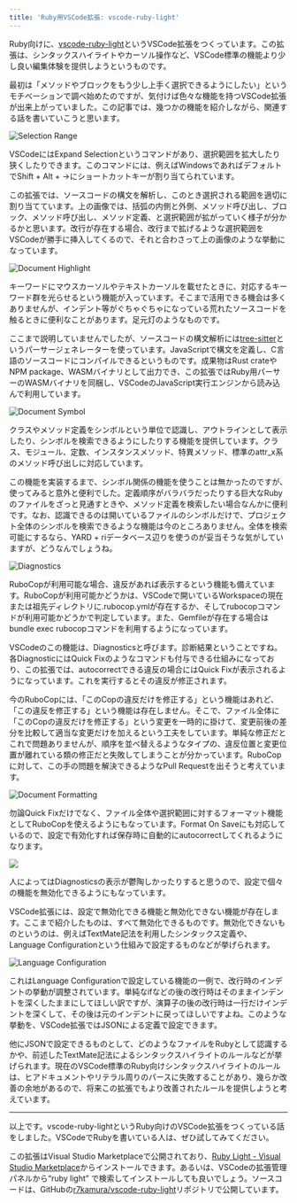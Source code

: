 ```yaml
---
title: 'Ruby用VSCode拡張: vscode-ruby-light'
---
```

Ruby向けに、[vscode-ruby-light](https://marketplace.visualstudio.com/items?itemName=r7kamura.vscode-ruby-light)というVSCode拡張をつくっています。この拡張は、シンタックスハイライトやカーソル操作など、VSCode標準の機能より少し良い編集体験を提供しようというものです。

最初は「メソッドやブロックをもう少し上手く選択できるようにしたい」というモチベーションで調べ始めたのですが、気付けば色々な機能を持つVSCode拡張が出来上がっていました。この記事では、幾つかの機能を紹介しながら、関連する話を書いていこうと思います。

![](https://lh3.googleusercontent.com/docs/AG8NV2aA7uMBrIUEiNT_ww2Q--1s3lr0XtWbpGWk9gLPZei1-eoPMQobgqL6VvtDZj9HybVPplnlmfiuQgFEY72kfnwhcZLM_klW7DTEk5POJ14uG7D8TrvcBfUUhSubRF1VYzTinWjKCKTZ0iA3j6KfHipC9XdBOX8scV1alIkC8JYBd8S8EPjwOAfwThD5Izv7jYnu9GCT6ffuQTjVmkCVWvLxa508UDfvRGlEFGkQdj3UF4TM8p8fJn6-G58yDW5nzi4R1ra5MCdLbP45yeylhJFPlD3UcXzSe1bNZIC101jab51Y8PdB0uysDuiNW9RZ-95-5-vga8kcAQcVyz9JgGIQtDIYrKiish4nVNbPK-8CmWrAYiMUnnTz0SJIF3QcpaxSSq7gtrMpKKuJh45xy0Y2y615HtKXtQtpcCQ-juWT1RG4GVRAoooCNHyVpcmMGA2TudmudOh2LJEd9nI1iIiGQdaj9ih9462Yq18SBbgS8TFjDz0h4yvJQk5scC_wDHa0ZFMxsB9vGYbZh4CtFjYqHwLnW8Nbh73yO2FMhZoxE-Xb-W096YgIOnPVPQ26Rl-qtSntKm3WFpxrwwhOwmd5PekpX2SxK6GejlOMDXSN9wFViSzkH3sHXn2cLmIB3euNtufc43VZ4VJTbR_DbHkBiYsUslZ-wBzfxNNkWpbhYhxsQ2BSp0iiAFEOgwi5SYukCta-cdoMLfWc0mPTMHSp3sTC8G44qvrEQinor_HFk4WYfDC5rUA1RMLyE-OZBEDuQ4gTWLYtDkN5ZSxLAC7JcqGh-P9qEy3W18bSezGEs2aLrLfBEA38PhEOMUqMrUoAmDoaq_vFGn1PkBOe4JiRil0BSrL9hmqBWCtfZowYPZkuH1emrr470WS6v726ZEk2nHm1nn14tJLSSxAmBttqlGyOkOqE_4jZR0geRUds8lJEOvq0JdF2G9CYsCb4jS3pEx9NCM61UoqDQwu-3reTEEUWikBL7KOefMlAVNewNeAbG7gBLrFhFZRRyYex8Q-WgNoh-HtGV2PbS816Suc6e3X5vuhZPNthkNB5F-bhyKcneVgDQ1EvwCWQs4h1gSRtJcdhuytxj4Ht4jxBM-bI8j7tcxAwxBF63tDuUo5so2DqTRgn39OfmEQrZhbsmIQOpKXUKgu13ewZTceYsvAZ0OLJ9Kr0gorHgmD3S4cijKa-6245bprXeWYUoQW97xOIQfuc--lodRQrBFvwqtf-xFkKgYo895ITQQgAyJfitSpsrA "Selection Range")

VSCodeにはExpand Selectionというコマンドがあり、選択範囲を拡大したり狭くしたりできます。このコマンドには、例えばWindowsであればデフォルトでShift + Alt + →にショートカットキーが割り当てられています。

この拡張では、ソースコードの構文を解析し、このとき選択される範囲を適切に割り当てています。上の画像では、括弧の内側と外側、メソッド呼び出し、ブロック、メソッド呼び出し、メソッド定義、と選択範囲が拡がっていく様子が分かるかと思います。改行が存在する場合、改行まで拡げるような選択範囲をVSCodeが勝手に挿入してくるので、それと合わさって上の画像のような挙動になっています。

![](https://lh3.googleusercontent.com/docs/AG8NV2ZSOBVtLt2RK6BdWHo34wjOm8cEjVNsPDAWkSQYOEXENwF1dX7V75wEEI-elwsPPqv66AYO09MuLeLvVciAfA83p4vcz3cyPDKkBeReXwSeG9GZqK-qYNsXqrVntoO7vRFGF69Q9yNC9z_lz7k2GhQAtPlyn8L4i0T9dn5xmQBuioN6njgHGyXKXLFLrfqSJF42KMbUT2ZuNoL2iq3AfBAycwTDYFF7jWjWm4gxVywa2oDasCehHF18GvgKOIHUii9p_8Mm_BlquqTuo7Mti82bse_Wk0GaFnYB5b5qiqWqE1zhz39ojfOf1sEKidTGAHtE9bWEGxDnE6WoJOhjYavIBSiwvZEyxqHnEs0CsUyyNurQjgt7Ts0xph3cG04_MbSihEqtJJRgPH43yf-nNHwWTlUjQc_9hQUxD-ecGKj-P0mmi2EH7FFSimQYrwU5ff7R4mSfy-2eHTyrnYzVgPiZwXuDuaebp5ZL52Gt16LG7hBHhLnZ3kb7iQlvicc81fKoqEifiOfBcjO06mPOASVPB-eU86Q20uE_iAJxLKymdnkofHNqDabQ0hWgAueYJfZd2ErWbvEKhVnFq9cKQQwR8HxEpj0DyKVgBAjSn2PwNZF4samm7FzvBCAiM7uAvS0QNeYL7coXrU5H1is9zAUpyizO4-MlhRKV1tg9dmvDcmoArsqEoNiHq1K5p9H6mQlIWBtUVn7V9FKJQzUEYi-MBsEQzQHIuB6tigeg3Uerdzf_8mUe-xh6R5ouvTjTqV6YvW-LxDQgGIIc94sSfKb7sUUkKXa_aiYh0At6_edOnjpF_cbcE7RN0Vktl0gftUXyq3reUAcfWh-yPUTr67GUllaId-2BR0icNNbNGKtsrVRddwejTalUtdk_JumREjj-vbQZKaeJvWBTD0z_K0Q4eU2B495Gp9MKsgbvctDuvCDoftetVDuT72GOqUf9oCOzzquoqORIADVh4vktLlntY85L0RMsZB7SsuKvuEcSldlq1gs-i4WcfWjWxrx18DdK81VSINiqwcHuHpINID3AsYcu73LO-XyLg3KvwH2ZleP9Vkdp_TNpcMR_CD0nWXsmQXkCaRYQSTVW9gCCNqGeJok4xNOXH0lKU-0wjWmjpCIMs28NS1BeOG4WCB76RPokk4-hOKy06wvCvt1wLVJHKKrFcprfaKaNyG86qOEX8V2eUFSsfXPJSj-yztpIP-7dLSpE8_k8_en2V_FtJVvYtNc4Ahqv4rZtXCACbNQ7A__JpQ "Document Highlight")

キーワードにマウスカーソルやテキストカーソルを載せたときに、対応するキーワード群を光らせるという機能が入っています。そこまで活用できる機会は多くありませんが、インデント等がぐちゃぐちゃになっている荒れたソースコードを触るときに便利なことがあります。足元灯のようなものです。

ここまで説明していませんでしたが、ソースコードの構文解析には[tree-sitter](https://tree-sitter.github.io/tree-sitter/)というパーサージェネレーターを使っています。JavaScriptで構文を定義し、C言語のソースコードにコンパイルできるというものです。成果物はRust crateやNPM package、WASMバイナリとして出力でき、この拡張ではRuby用パーサーのWASMバイナリを同梱し、VSCodeのJavaScript実行エンジンから読み込んで利用しています。

![](https://lh3.googleusercontent.com/docs/AG8NV2Z1pkGmIG1QrAYtvDj-kJbKaXvvMuVEjDrLoUEpQ6-_7J4x58g3fbWk0Pr36uC-DJs9vaAAzwvRwp9J2K65vsJO5stMuSTw8Y7bxJwc_utyhZghp-l09ZOBNGvIdVh0NP2S1tN5W20dIxaG0HDlU05OzW0tiPUbfaS_uHDcWbWmbIrkOoS5x4kh1Xgq3v7VHmXEGrEy3_EyewTnZC7cfFPXzO-plCk55TZEIIHQeqZldrYaZ6gToD0sE5Ci0oh45AyVF4CDCuFKvSe1QzhMAJ-yb1_lioLLb0aTXrE8WWF_2gbXlgt5fqe4sV9E_xm4TdYNoif3XKxGuH7eG9KlUEaK0phK0vTssAXqFi9cbXhotQ-WEpbmVPjvJZczVTZ_aXpZ3NaRNqncihP3IN5DQjAeWaRANecOdRDvwz2EDBZ2fuhXTWZ3Gr3pvWIi5h_seWIdSBZOf817Pe48kbn0uMUj50o0OGYQpR24E5RUc-4fGQ8fuGttBFOiaD2-aptUHLbTPpiBrGn-TSMjk0bn8oISpRJvMW26zi-YmgADItcAx5LFBo-WynIT7VTxd7U4x578_SkmoUfWsMt-n47YF0yYbamI0bsxjXCjj6MC-BMWh9Jyd8unXFlVRs5FCTCLt8ZjCINPEynZ1VOuvLNwEu04DJhmCcFdmKo8yiIO4scBjNjUgNcXnpggODogUKvDacxjbQXP1xXF64GVO9BbFmfywpT5IzAnr6Owfj8Bq0VI_26B366WmhxR8ikb4x9n4ZGWPfjqhmt-9jwVu0dBprtM5_hymFNJynuYMYcYV_noYmyi9flLB5BMtG7crAeDaIE9q69wCy2gm0eD23mK3ck0Os9XZc2NMhV_sqUiwx0bZcFt-eSUPRzxGCDWc7UFqPjF7YdbvIV4fBPVIdEeQsgIZSKOnqHbt0IcYao2GJ-rq0fcgSH4f0nWCIpsNzq1skiC4mrZOmL8MBEORZrKKE37-eVoZIDLX1yMxURTp606kLPLdpcOQp8iqvD27WZWy-tzsCYu_BZxQNYTUSp8YiRqxbT3JJoQ6xzJljZPs9uZdlVLXdKHcj8PP7Sb4-vRxYK48L1Z62j6qUjrgwO8lU2XcFGEAI_-Gb3cfmsFtDfnZUZr-HuC-I1VoUb_ccc5xksdXAn10Y3tNRQJv90OtDXln5dzUQfJihbpOJ7XtETVxFH8xn5ZWnVS05NTWmWLpEzz1F4FZ61Jehp5BBNYjSrVoJAoz9fntv465rPswsKt_DV7hg "Document Symbol")

クラスやメソッド定義をシンボルという単位で認識し、アウトラインとして表示したり、シンボルを検索できるようにしたりする機能を提供しています。クラス、モジュール、定数、インスタンスメソッド、特異メソッド、標準のattr\_x系のメソッド呼び出しに対応しています。

この機能を実装するまで、シンボル関係の機能を使うことは無かったのですが、使ってみると意外と便利でした。定義順序がバラバラだったりする巨大なRubyのファイルをざっと見通すときや、メソッド定義を検索したい場合なんかに便利です。なお、認識できるのは開いているファイルのシンボルだけで、プロジェクト全体のシンボルを検索できるような機能は今のところありません。全体を検索可能にするなら、YARD + riデータベース辺りを使うのが妥当そうな気がしていますが、どうなんでしょうね。

![](https://lh3.googleusercontent.com/docs/AG8NV2bN38kiajJS07Te8P1E8m49jUTjEG3UpYrbDjF4h5RDXI6IfI-_jFS-1vAQfnhSdwbBlPTyMaYTQaD0wUbG_zmNQpo8EpNq1szK446w3N7AFzH5iIK1wF8xrdNWklJUxQvxqc3ypV4vE8tn_SEhwhFwdTTE1hG_TQP9fJBOEwYsP_Q-8-NyBOki_jhQCq88Xd6xT8HBq2czEbWOXE7Vp2BX4-jSIOonhmWPKVzspm9X7iH64QQSyFACutCRgbBkefi8alBxd4nTxpfn7ePtfigf5eDLao61jOqBt9ypmJeBziKf9Smx8COX_pl32vevh8asORMOP82GgrOdableUhEIgDy638LQDqiOE8aEVK5YGHvLcTbcstfGi8W9PQ-J1Nj2hrqO7njqBg3AERD0rPw0eX1vnUY0SabhWd8Eye8QqzhNFz7jmpE06bq3w-3_7TO9L24MC9R7qaFb_BI3rpqZQWM-OjO6DuRGkleYF1w9AMRYohPfnFBMxx5ZtngmvsKrLcflTBS-kU5K0zEuEu-miKWHZJMDS_S3XFzU-mvdMVoJhQZ03r8O9Y49YzHNygcHTBe6r9g9FCxBgUylluhtYDSQD4iLdTBQeK7wTKfPPyhjCt2MznA0m2GWkacLau2Oq5NVeaTm-SRNLdgFwygmv6GxcWwQtx3gJuJiL5dDG9FvLPCkaI-U2dKjtBAq0QxRUJUd3S9LNZ8bTIJtMw1sXmn2tHBpYyjJblFejDiRQN90yUl4Ic1tVMY7JVKsYv017JyJa1nB0jT0eFAH3eiTJPofb7CXxMiRnMPAKUOtu0fNluKVLfUI4zl0evY4v_VIyw7o9M_oBJFnDYNRU_nhIMPpYXIveFCdZIzVnQurD4YJbUn5uPjZwDHA4SHnNXt2iD2Y2_PC9LxyxZpodqCySIFkpCA3iWkkwh6O34LZY0zUE3HyxirYPQPEcMaPTVFJ7qstgu_sl2pgYbMdVF1lxgWNZ96VFxuKhQa5Z_H0zuMaTmUpIavpGs9Yq1WwT06HpCkwp8s-ofA6PCwybqMLU_6Mk3P3g_MZWa50t9pRcDNU-G1uMeH0L9RiIzR6Qr-LVVs_65e-LZ7wuC4NamUqcLWA_ujqFPGDiBYalnaojGmU-_eROAHmk6XgIMiPX8aJRlIPzPcmyUeWBJDq-pEBm2b8JMov-g0al-ar90O34OcX1AowQY87Q5ndSMT_WMMt3cKhLKs2ye873dqujw6WYMc2X818whpbLNg516DpnLAoeA "Diagnostics")

RuboCopが利用可能な場合、違反があれば表示するという機能も備えています。RuboCopが利用可能かどうかは、VSCodeで開いているWorkspaceの現在または祖先ディレクトリに.rubocop.ymlが存在するか、そしてrubocopコマンドが利用可能かどうかで判定しています。また、Gemfileが存在する場合はbundle exec rubocopコマンドを利用するようになっています。

VSCodeのこの機能は、Diagnosticsと呼びます。診断結果ということですね。各DiagnosticにはQuick Fixのようなコマンドも付与できる仕組みになっており、この拡張では、autocorrectできる違反の場合にはQuick Fixが表示されるようになっています。これを実行するとその違反が修正されます。

今のRuboCopには、「このCopの違反だけを修正する」という機能はあれど、「この違反を修正する」という機能は存在しません。そこで、ファイル全体に「このCopの違反だけを修正する」という変更を一時的に掛けて、変更前後の差分を比較して適当な変更だけを加えるという工夫をしています。単純な修正だとこれで問題ありませんが、順序を並べ替えるようなタイプの、違反位置と変更位置が離れている類の修正だと失敗してしまうことが分かっています。RuboCopに対して、この手の問題を解決できるようなPull Requestを出そうと考えています。

![](https://lh3.googleusercontent.com/docs/AG8NV2YJapphCGBaRFdzLIhRnk84NivyPYwMIj0NrfUiH3Su3SZY_QxvMQauy9VR94zB_uIZAdfSgLCsnzFsR5URSsvws_xmoFuXVVSAG4AatZVItPdmBWid1g0LYfJgMBlMl00796Q1T3GYu3MIBnMJqASxYJLvqadWxS2C2y17-uOCV0Wetrzb00HHV6444kQgwe8lOn-gJNnRjnIt9NtD2gaJv_FyhiNqMRRZiPQFblkj2YxZc4BMH1XgfraAhnXce2gi1btnkjvJYdSbwd6mMwIC_RSchztb-HSQfFe_iI3zc6isSd8wmsCSjyRY73GXQ3b-Ndy7BILAZdvm1MBMnFGaxQ4x-oebkixH8cPslEPEtGBnUE4500ohXzt5ICP_6g6A6MLWFjjY5m3c3yFz21XeOMlsT7aFahhcK5UuEboDRhts-u9D0klsGhtH1CR_6RhrhYGqpK6d0bji5AD1OusTQ1H-sHNq3NPr0UBvkvu5IDTR5mBcCUKxlKKkhF60nHAQ98EQeOUy9x9Knt88wcdMIr1tz7YyuMRjJyqMDmrqvBD99yG1N-HpFxJgcMW8S2M5JjQNa9Bi625rI5IQLwQkQkYlm4C4ixkY8KPxvHItg7we_0mevtEPWVrt-7kB_94kobuoHCgqnJvaOC6npsAWyw3PRW8SReiT8LbX_tQDvcRjQ9gl1KGj0FpefcAaeJqMth3NXQTi8z3hDAJM7Os4q_pKyubR7Rj6OyxcbYnaW0BKpOvRgvLgXG3tte2K8zDMxCzhcWC88rExiNvfedqHmjKpAinBo9dZjD0MMSkbRd3XsC2Y_Q2s6TrPnbf0_uMLvWBxBiOIgf15MydUjKl8iUBx5_GCnuk2AMkzIZVAlQhUCcfxGbbHlrZEq2x01AI_IOQVENyJWpdl7OAsk50QZLW0SGj3sA0qNf4wNRRmuX_DLKzzyoBGxZ7AjDsq6he2xUSZl7f-XSu1ZNNhlKjJSP6QiGRgFkc4aNwg8o_F1HR5SIeT8dx0VRFYjS_fZP-18A8Pzy_5JzOq_BDCKmhu24AL9_zsLZPofze2wieCTdUc8yjJF0Y1Sxud0rIIEH_UJ14qts-z2Qwwtr731TJHVMTifOusGIuaureW0vs_OsgE79ngghA2QPOEhqXHPbR4IUr1v4G57CfcbpYx4UkWL-rSSWnz_GXXPJL1Cgtj6OoVUhzHiNz3jYhkhP09xmV7Uf7t-_7HyLP8fSLoFTnOx6lN4asahGIHEKecE6e_C7Q2fQ "Document Formatting")

勿論Quick Fixだけでなく、ファイル全体や選択範囲に対するフォーマット機能としてRuboCopを使えるようにもなっています。Format On Saveにも対応しているので、設定で有効化すれば保存時に自動的にautocorrectしてくれるようになります。

![](https://lh3.googleusercontent.com/docs/AG8NV2axgK-jkPtkcJs8fEziuBzWSjHtjDKKO5UhjV-6hdeh4Hh3eFXTLPcGmRa9lb6EcmtwD0x7no19TiBeXDVEEhCn1KS4Vht5x7ZlYp1d6SY5UbBIydg92q4vHVTX_evIT2jynMwCMFzAdObdNunja41pbnYt8V1jSRfMEBgdVQiIWj7xR8ASiSBqIYv0CKYFQ5BSYnLyfxFIA_HuC-YvNxFdWu1MeVfeltdLme9LI2UhT72csSTJCjfg9cRsaACOHfT-B6rySBCD8dUhj5BQ0rIC1qFEqbz38NGvPRZ4ljBQ6h5sVmPdCz7VCGRCMR5pMnBNvAQP3IgIpU6zvXALx1e5VSqUjzwG23PKNqVw8zOiuY2KAjTiTgrRm_vivjX4JGftJ8KBAckPY9tmGSnyFHCv3PqYC1OwEhHJtTyOUsXc1KR50PRMvIVr9f5wVFre1eZ7zW2Hix84NrTRJK9m7Dm70zmFk4iz3oBaDmDeL_l5s7zGYiFzBlk4zkXx3zk68sWaEhiw4T_A7TGJf2oAB_i9OFPv5Ua10V5Bscs0gU-2E7vUPB1AWkOWeVfoFKOVTcpGGQ0SQQiJ0xaHo2mAVPVkU4dMzv07_S2_PIgJMxzUBlwIC638pXuS5gMizJuIiPY5H6yL_39Q0GFHJ_fn87wnguW6S2kCqDsK6wba2PFOSQ9MrqobNH6h1fEJnWlaG7v70Tl7PVPb7DHl8I22k27nyhHxKnsRqmc3D3Rp9cw6CTwy9MRckZiSYF-21zsfv0gEDaY0mRcIvZGYn3MWz5ghsbQ9TVvuTswnAvSesZ4GUVKvLZ40qAmV0S2quo-QLUnOmMR6u-Kjfvy-UbVCw0ESQ4WkkOrFhXB9lbpYavZB4cXi5r8sY4v694AOr26mTLcKxvI7yi3eTWgGLJS8YDtA1GPto4mOQ7x_6LBQiNCIN6BY3jyd0dhZdsBg4hAZfcu8hf8jT8HfjazYzLrADyeMSo_k6HooHaPwFf3G-tf71hysG2FQuW9do_pJSEqf4ptHLja5_XLi_RI_Eo7j46YPwnv-L4fmG8swD8GsBKhbW-7JkRi794ttwMXaIrG2VMad4aUjin3zI5txhiMhFtRimbf9jU7ahC92mCQ6R1Kdq-jOy2jnWBY_T_ZiJ5uzUuQYyZszehVCsYszc2m6g3ItvogQQaUfLHNfGaAbfor8-6D8DtLqFVwkC_4IySleuruQY_oCvq6-mRc19IbWLELJ6NQpkhbG_P1H5TRoOjfJ3jKFLw)

人によってはDiagnosticsの表示が鬱陶しかったりすると思うので、設定で個々の機能を無効化できるようにもなっています。

VSCode拡張には、設定で無効化できる機能と無効化できない機能が存在します。ここまで紹介したものは、すべて無効化できるものです。無効化できないものというのは、例えばTextMate記法を利用したシンタックス定義や、Language Configurationという仕組みで設定するものなどが挙げられます。

![](https://lh3.googleusercontent.com/docs/AG8NV2ZnoYqtZjUGDTJ8fnV1v3wSaH-ZOoRrhIPKhmW6MQ0AP2W2slLLZYLL8roUFyo5ZCLKWnYwVJs0LwyBiUXeoljt7wY0rKsPj9CorXsHBh-FPd5bcxMrZELTbixPptkOnQK-wVeC8XdFjxO5dSokHRoyyZ46cJ-U_KTlynLwzxfUzQLrZUc2P6QAbFYm1WmteefRIH9Xqtv7EGoFPWu2Q8joADnYXwI72RkiT2CjuO2co3P873uMYpYopkzaR2vhUqGum66aCymubSBTUacM7rHs5bGGVIvRG6VO59R5kUdShH5T0IV4F9cEb3BYa1huAoE2ouUGZF37uYVBTHpPjGFYV4U7WnX59tB4yaSdkGm3d68mACTkkC4W2n7b1_bPg1IGUA45sG6cxt6jzPovXPJnX0kWgURA-KI3rIUL-o5zqlOlk5TVX3hPr59x1gKmv4z_Zme_ktijVpnrsrecfrnRVHXMJFGw2ZyhFF4kuJDDc24hdmCZykOPO2wPins27pJcw3-mR62AKNQAW4WnDlLS1Cf_iQ-pyQVfZUIDdNmRIz6YnfkRIffpilh0rrv1Cir8yzVtPTatOjah57TQ-8Ifp9otj06Kz4RyUxv7asSI-fjdICBQhksuiTOo0y1EILT_pRXhM3T7dcmzcA0yh2wnE8s3xKeGk364Arr7gHlPwY6iGr5fnmvPHLl4fOEa-K8tjypNW1J2sx0zGB6XCBjKLHqIE4DZcPN5b3DvCOa9DIKZ67rr9z9Jkf9vcpL1zX6ro96lpCgJdluRuhXsNNI-oQ7oCtONpvS3uXxgH1Tp8obtnyFspXz5NeN9WS-33KZ2Ih5bG24R6b-V7T3gZixNnqecQogKOMq_7wGVfgEbpIxiaZkyAzRzHpSBsR3yp9VsRXzBOLHuXyxBu-MvxpYi_PPmopuIbdIc7FTVZwQvUgLJgqBXrP72mfc-6zd_EM-YuHliMsQgnRQe7I63yVMOnc_iNAS-r6K_JVxyh2dbyRRXJXDJVZ8fksSuWnUptnsytE6dq9-ebTWSQC0SIo1Yltp_okkTzrkgvxKy0qdrUZdCJfmKhEWDl504VJ4XJXXZRiGprfg7Ip-h7kJHqgQ_1D_80CEPsj3EKvtjJ_sdaS6yZm283taincuTIo8LgKvbqt5DYVliO0PkblZ919W8PJu5u5xGebaKSfMioUZYX60173UW5nUp7qcAa5qhHoYpyImnjhjBUjKpOjOMvcXKZs02XkX1o-GX7bi3070YcqV7Zg "Language Configuration")

これはLanguage Configurationで設定している機能の一例で、改行時のインデントの挙動が調整されています。単純なifなどの後の改行時はそのままインデントを深くしたままにしてほしい訳ですが、演算子の後の改行時は一行だけインデントを深くして、その後は元のインデントに戻ってほしいですよね。このような挙動を、VSCode拡張ではJSONによる定義で設定できます。

他にJSONで設定できるものとして、どのようなファイルをRubyとして認識するかや、前述したTextMate記法によるシンタックスハイライトのルールなどが挙げられます。現在のVSCode標準のRuby向けシンタックスハイライトのルールは、ヒアドキュメントやリテラル周りのパースに失敗することがあり、幾らか改善の余地があるので、将来この拡張でもより改善されたルールを提供しようと考えています。

* * *

以上です。vscode-ruby-lightというRuby向けのVSCode拡張をつくっている話をしました。VSCodeでRubyを書いている人は、ぜひ試してみてください。

この拡張はVisual Studio Marketplaceで公開されており、[Ruby Light - Visual Studio Marketplace](https://marketplace.visualstudio.com/items?itemName=r7kamura.vscode-ruby-light)からインストールできます。あるいは、VSCodeの拡張管理パネルから“ruby light” で検索してインストールしても良いでしょう。ソースコードは、GitHubの[r7kamura/vscode-ruby-light](https://github.com/r7kamura/vscode-ruby-light)リポジトリで公開しています。
